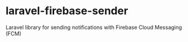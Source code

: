 # laravel-firebase-sender
 Laravel library for sending notifications with Firebase Cloud Messaging (FCM)
